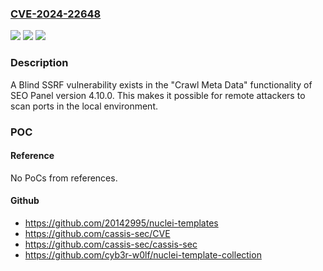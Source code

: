 ### [CVE-2024-22648](https://cve.mitre.org/cgi-bin/cvename.cgi?name=CVE-2024-22648)
![](https://img.shields.io/static/v1?label=Product&message=n%2Fa&color=blue)
![](https://img.shields.io/static/v1?label=Version&message=n%2Fa&color=blue)
![](https://img.shields.io/static/v1?label=Vulnerability&message=n%2Fa&color=brighgreen)

### Description

A Blind SSRF vulnerability exists in the "Crawl Meta Data" functionality of SEO Panel version 4.10.0. This makes it possible for remote attackers to scan ports in the local environment.

### POC

#### Reference
No PoCs from references.

#### Github
- https://github.com/20142995/nuclei-templates
- https://github.com/cassis-sec/CVE
- https://github.com/cassis-sec/cassis-sec
- https://github.com/cyb3r-w0lf/nuclei-template-collection


